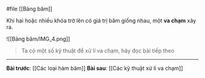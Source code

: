 #file [[Bảng băm]]

Khi hai hoặc nhiều khóa trở lên có giá trị băm giống nhau, một **va chạm** xảy ra. 

![[Bảng băm/IMG_4.png]]

> Ta có một số kỹ thuật để xử lí va chạm, hãy đọc bài tiếp theo

---
**Bài trước**: [[Các loại hàm băm]]
**Bài sau**: [[Các kỹ thuật xử lí va chạm]]